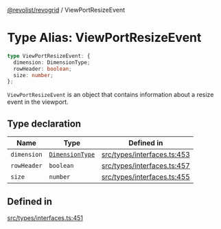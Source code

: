 [@revolist/revogrid](README.md) / ViewPortResizeEvent

# Type Alias: ViewPortResizeEvent

```ts
type ViewPortResizeEvent: {
  dimension: DimensionType;
  rowHeader: boolean;
  size: number;
};
```

`ViewPortResizeEvent` is an object that contains information about a resize
event in the viewport.

## Type declaration

| Name | Type | Defined in |
| ------ | ------ | ------ |
| `dimension` | [`DimensionType`](TypeAlias.DimensionType.md) | [src/types/interfaces.ts:453](https://github.com/revolist/revogrid/blob/78d14b7c443343ec06c8d385824462d784f2615f/src/types/interfaces.ts#L453) |
| `rowHeader` | `boolean` | [src/types/interfaces.ts:457](https://github.com/revolist/revogrid/blob/78d14b7c443343ec06c8d385824462d784f2615f/src/types/interfaces.ts#L457) |
| `size` | `number` | [src/types/interfaces.ts:455](https://github.com/revolist/revogrid/blob/78d14b7c443343ec06c8d385824462d784f2615f/src/types/interfaces.ts#L455) |

## Defined in

[src/types/interfaces.ts:451](https://github.com/revolist/revogrid/blob/78d14b7c443343ec06c8d385824462d784f2615f/src/types/interfaces.ts#L451)
